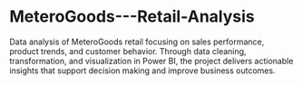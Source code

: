 # MeteroGoods---Retail-Analysis
Data analysis of MeteroGoods retail focusing on sales performance, product trends, and customer behavior. Through data cleaning, transformation, and visualization in Power BI, the project delivers actionable insights that support decision making and improve business outcomes.
